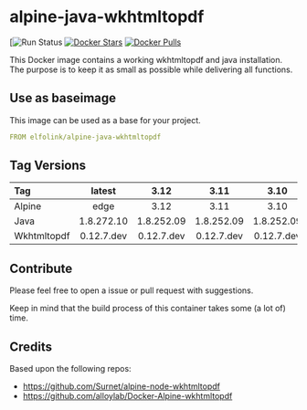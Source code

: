 # alpine-java-wkhtmltopdf

[![Run Status](https://github.com/ElfoLiNk/alpine-java-wkhtmltopdf/workflows/ci/badge.svg?branch=master)
[![Docker Stars](https://img.shields.io/docker/stars/elfolink/alpine-java-wkhtmltopdf.svg)](https://hub.docker.com/r/elfolink/alpine-java-wkhtmltopdf/)
[![Docker Pulls](https://img.shields.io/docker/pulls/elfolink/alpine-java-wkhtmltopdf.svg)](https://hub.docker.com/r/elfolink/alpine-java-wkhtmltopdf/)

This Docker image contains a working wkhtmltopdf and java installation. The purpose is to keep it as small as possible while delivering all functions.

## Use as baseimage

This image can be used as a base for your project.

```yaml
FROM elfolink/alpine-java-wkhtmltopdf
```

## Tag Versions

| Tag             | latest        | 3.12        | 3.11        | 3.10        | 3.9        | 3.8        | 3.7        | 3.6        |
| :---            | :---:         | :---:       | :---:       | :---:       | :---:      | :---:      | :---:      | :---:      |
| Alpine          | edge          | 3.12        | 3.11        | 3.10        | 3.9        | 3.8        | 3.7        | 3.6        |
| Java            | 1.8.272.10    | 1.8.252.09  | 1.8.252.09  | 1.8.252.09  | 1.8.252.09 | 1.8.222.10 | 1.8.222.10 | 1.8.151.12 |
| Wkhtmltopdf     | 0.12.7.dev    | 0.12.7.dev  | 0.12.7.dev  | 0.12.7.dev  | 0.12.7.dev | 0.12.7.dev | 0.12.7.dev | 0.12.5.dev |

## Contribute

Please feel free to open a issue or pull request with suggestions.

Keep in mind that the build process of this container takes some (a lot of) time.

## Credits

Based upon the following repos:
- https://github.com/Surnet/alpine-node-wkhtmltopdf
- https://github.com/alloylab/Docker-Alpine-wkhtmltopdf

